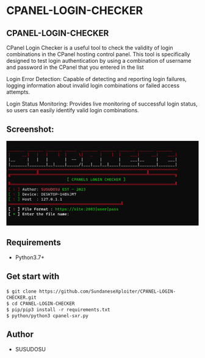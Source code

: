 # CPANEL-LOGIN-CHECKER

## CPANEL-LOGIN-CHECKER
CPanel Login Checker is a useful tool to check the validity of login combinations in the CPanel hosting control panel. This tool is specifically designed to test login authentication by using a combination of username and password in the CPanel that you entered in the list

Login Error Detection: Capable of detecting and reporting login failures, logging information about invalid login combinations or failed access attempts.


Login Status Monitoring: Provides live monitoring of successful login status, so users can easily identify valid login combinations.

## Screenshot:
![Screenshot_1](https://raw.githubusercontent.com/SundaneseXploiter/CPANEL-LOGIN-CHECKER/main/img/Screenshot_1.png)
## Requirements
- Python3.7+
## Get start with
```
$ git clone https://github.com/SundaneseXploiter/CPANEL-LOGIN-CHECKER.git
$ cd CPANEL-LOGIN-CHECKER
$ pip/pip3 install -r requirements.txt
$ python/python3 cpanel-sxr.py
```
## Author
- SUSUDOSU
